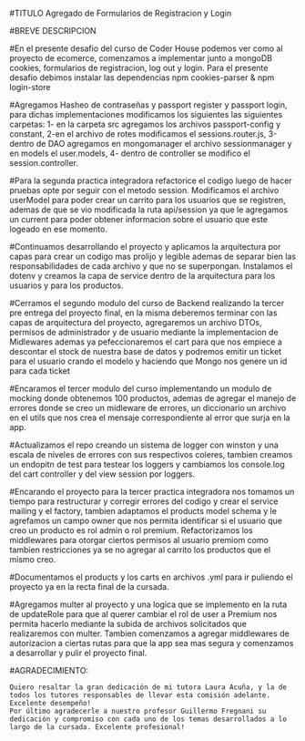 #TITULO Agregado de Formularios de Registracion y Login

#BREVE DESCRIPCION

#En el presente desafio del curso de Coder House podemos ver como al proyecto de ecomerce, comenzamos a implementar junto a mongoDB cookies, formularios de registracion, log out y login.
Para el presente desafio debimos instalar las dependencias npm cookies-parser & npm login-store

#Agregamos Hasheo de contraseñas y passport register y passport login, para dichas implementaciones modificamos los siguientes las siguientes carpetas: 
    1- en la carpeta src agregamos los archivos passport-config y constant, 
    2-en el archivo de rotes modificamos el sessions.router.js, 
    3-dentro de DAO agregamos en mongomanager el archivo sessionmanager y en models el user.models, 
    4- dentro de controller se modifico el session.controller.

#Para la segunda practica integradora refactorice el codigo luego de hacer pruebas opte por seguir con el metodo session. Modificamos el archivo userModel para poder crear un carrito para los usuarios que se registren, ademas de que se vio modificada la ruta api/session ya que le agregamos un current para poder obtener informacion sobre el usuario que este logeado en ese momento.

#Continuamos desarrollando el proyecto y aplicamos la arquitectura por capas para crear un codigo mas prolijo y legible ademas de separar bien las responsabilidades de cada archivo y que no se superpongan. Instalamos el dotenv y creamos la capa de service dentro de la arquitectura para los usuarios y para los productos.

#Cerramos el segundo modulo del curso de Backend realizando la tercer pre entrega del proyecto final, en la misma deberemos terminar con las capas de arquitectura del proyecto, agregaremos un archivo DTOs, permisos de administrador y de usuario mediante la implementacion de Midlewares ademas ya pefeccionaremos el cart para que nos empiece a descontar el stock de nuestra base de datos y podremos emitir un ticket para el usuario crando el modelo y haciendo que Mongo nos genere un id para cada ticket

#Encaramos el tercer modulo del curso implementando un modulo de mocking donde obtenemos 100 productos, ademas de agregar el manejo de errores donde se creo un midleware de errores, un diccionario un archivo en el utils que nos crea el mensaje correspondiente al error que surja en la app.

#Actualizamos el repo creando un sistema de logger con winston y una escala de niveles de errores con sus respectivos coleres, tambien creamos un endopitn de test para testear los loggers y cambiamos los console.log del cart controller y del view session por loggers.

#Encarando el proyecto para la tercer practica integradora nos tomamos un tiempo para restructurar y corregir errores del codigo y crear el service mailing y el factory, tambien adaptamos el products model schema y le agrefamos un campo owner que nos permita identificar si el usuario que creo un producto es rol admin o rol premium. Refactorizamos los middlewares para otorgar ciertos permisos al usuario premiom como tambien restricciones ya se no agregar al carrito los productos que el mismo creo.

#Documentamos el products y los carts en archivos .yml para ir puliendo el proyecto ya en la recta final de la cursada.

#Agregamos multer al proyecto y una logica que se implemento en la ruta de updateRole para que al querer cambiar el rol de user a Premium nos permita hacerlo mediante la subida de archivos solicitados que realizaremos con multer. Tambien comenzamos a agregar middlewares de autorizacion a ciertas rutas para que la app sea mas segura y comenzamos a desarrollar y pulir el proyecto final.


#AGRADECIMIENTO:

    Quiero resaltar la gran dedicación de mi tutora Laura Acuña, y la de todos los tutores responsables de llevar esta comisión adelante. Excelente desempeño!
    Por último agradecerle a nuestro profesor Guillermo Fregnani su dedicación y compromiso con cada uno de los temas desarrollados a lo largo de la cursada. Excelente profesional!